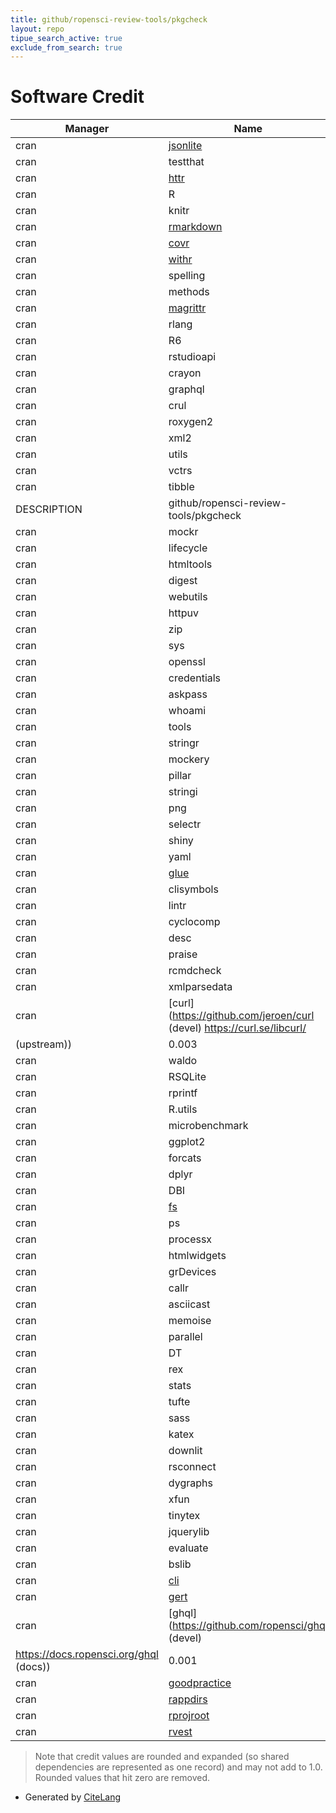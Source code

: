 ```yaml
---
title: github/ropensci-review-tools/pkgcheck
layout: repo
tipue_search_active: true
exclude_from_search: true
---
```

# Software Credit

|Manager|Name|Credit|
|-------|----|------|
|cran|[jsonlite](https://arxiv.org/abs/1403.2805 (paper))|0.095|
|cran|testthat|0.085|
|cran|[httr](https://httr.r-lib.org/)|0.074|
|cran|R|0.062|
|cran|knitr|0.058|
|cran|[rmarkdown](https://github.com/rstudio/rmarkdown)|0.057|
|cran|[covr](https://covr.r-lib.org)|0.053|
|cran|[withr](https://withr.r-lib.org)|0.041|
|cran|spelling|0.025|
|cran|methods|0.017|
|cran|[magrittr](https://magrittr.tidyverse.org)|0.017|
|cran|rlang|0.016|
|cran|R6|0.016|
|cran|rstudioapi|0.016|
|cran|crayon|0.015|
|cran|graphql|0.013|
|cran|crul|0.013|
|cran|roxygen2|0.013|
|cran|xml2|0.012|
|cran|utils|0.011|
|cran|vctrs|0.011|
|cran|tibble|0.011|
|DESCRIPTION|github/ropensci-review-tools/pkgcheck|0.01|
|cran|mockr|0.008|
|cran|lifecycle|0.008|
|cran|htmltools|0.008|
|cran|digest|0.008|
|cran|webutils|0.007|
|cran|httpuv|0.007|
|cran|zip|0.007|
|cran|sys|0.007|
|cran|openssl|0.007|
|cran|credentials|0.007|
|cran|askpass|0.007|
|cran|whoami|0.006|
|cran|tools|0.006|
|cran|stringr|0.006|
|cran|mockery|0.006|
|cran|pillar|0.005|
|cran|stringi|0.005|
|cran|png|0.005|
|cran|selectr|0.005|
|cran|shiny|0.005|
|cran|yaml|0.005|
|cran|[glue](https://github.com/tidyverse/glue)|0.004|
|cran|clisymbols|0.003|
|cran|lintr|0.003|
|cran|cyclocomp|0.003|
|cran|desc|0.003|
|cran|praise|0.003|
|cran|rcmdcheck|0.003|
|cran|xmlparsedata|0.003|
|cran|[curl](https://github.com/jeroen/curl (devel) https://curl.se/libcurl/
(upstream))|0.003|
|cran|waldo|0.003|
|cran|RSQLite|0.003|
|cran|rprintf|0.003|
|cran|R.utils|0.003|
|cran|microbenchmark|0.003|
|cran|ggplot2|0.003|
|cran|forcats|0.003|
|cran|dplyr|0.003|
|cran|DBI|0.003|
|cran|[fs](https://fs.r-lib.org)|0.003|
|cran|ps|0.003|
|cran|processx|0.003|
|cran|htmlwidgets|0.003|
|cran|grDevices|0.003|
|cran|callr|0.003|
|cran|asciicast|0.003|
|cran|memoise|0.003|
|cran|parallel|0.003|
|cran|DT|0.003|
|cran|rex|0.003|
|cran|stats|0.003|
|cran|tufte|0.002|
|cran|sass|0.002|
|cran|katex|0.002|
|cran|downlit|0.002|
|cran|rsconnect|0.002|
|cran|dygraphs|0.002|
|cran|xfun|0.002|
|cran|tinytex|0.002|
|cran|jquerylib|0.002|
|cran|evaluate|0.002|
|cran|bslib|0.002|
|cran|[cli](https://cli.r-lib.org)|0.001|
|cran|[gert](https://docs.ropensci.org/gert/)|0.001|
|cran|[ghql](https://github.com/ropensci/ghql (devel)
https://docs.ropensci.org/ghql (docs))|0.001|
|cran|[goodpractice](https://github.com/mangothecat/goodpractice)|0.001|
|cran|[rappdirs](https://rappdirs.r-lib.org)|0.001|
|cran|[rprojroot](https://rprojroot.r-lib.org/)|0.001|
|cran|[rvest](http://rvest.tidyverse.org/)|0.001|


> Note that credit values are rounded and expanded (so shared dependencies are represented as one record) and may not add to 1.0. Rounded values that hit zero are removed.


- Generated by [CiteLang](https://github.com/vsoch/citelang)
